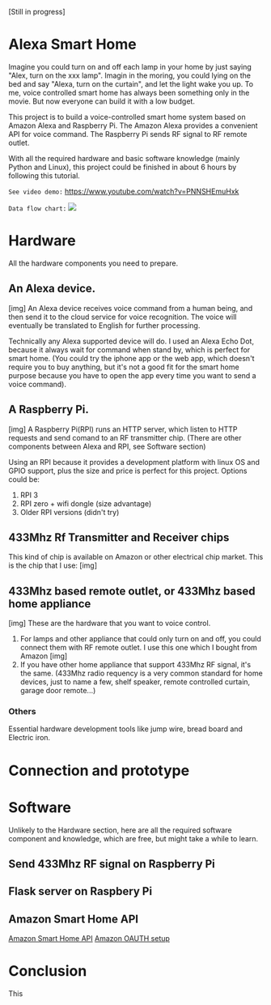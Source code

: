 [Still in progress]
# Alexa Smart Home

Imagine you could turn on and off each lamp in your home by just saying "Alex, turn on the xxx lamp". Imagin in the moring, you could lying on the bed and say "Alexa, turn on the curtain", and let the light wake you up. To me, voice controlled smart home has always been something only in the movie. But now everyone can build it with a low budget.

This project is to build a voice-controlled smart home system based on Amazon Alexa and Raspberry Pi. The Amazon Alexa provides a convenient API for voice command. The Raspberry Pi sends RF signal to RF remote outlet. 

With all the required hardware and basic software knowledge (mainly Python and Linux), this project could be finished in about 6 hours by following this tutorial. 

`See video demo:`
https://www.youtube.com/watch?v=PNNSHEmuHxk

`Data flow chart:`
<img src=https://cloud.githubusercontent.com/assets/1740687/23840867/28c6e3ae-077f-11e7-891c-3209f4bbded2.png />

# Hardware

All the hardware components you need to prepare.

## An Alexa device.
[img]
An Alexa device receives voice command from a human being, and then send it to the cloud service for voice recognition. The voice will eventually be translated to English for further processing. 

Technically any Alexa supported device will do. I used an Alexa Echo Dot, because it always wait for command when stand by, which is perfect for smart home. (You could try the iphone app or the web app, which doesn't require you to buy anything, but it's not a good fit for the smart home purpose because you have to open the app every time you want to send a voice command).

## A Raspberry Pi.
[img]
A Raspberry Pi(RPI) runs an HTTP server, which listen to HTTP requests and send comand to an RF transmitter chip. (There are other components between Alexa and RPI, see Software section)

Using an RPI because it provides a development platform with linux OS and GPIO support, plus the size and price is perfect for this project. Options could be:
1. RPI 3 
2. RPI zero + wifi dongle (size advantage)
3. Older RPI versions (didn't try)

## 433Mhz Rf Transmitter and Receiver chips 

This kind of chip is available on Amazon or other electrical chip market. 
This is the chip that I use:
[img]



## 433Mhz based remote outlet, or 433Mhz based home appliance
[img]
These are the hardware that you want to voice control. 
1. For lamps and other appliance that could only turn on and off, you could connect them with RF remote outlet. I use this one which I bought from Amazon
[img]
2. If you have other home appliance that support 433Mhz RF signal, it's the same. (433Mhz radio requency is a very common standard for home devices, just to name a few, shelf speaker, remote controlled curtain, garage door remote...)


### Others

Essential hardware development tools like jump wire, bread board and Electric iron.

# Connection and prototype

# Software

Unlikely to the Hardware section, here are all the required software component and knowledge, which are free, but might take a while to learn.


## Send 433Mhz RF signal on Raspberry Pi

## Flask server on Raspbery Pi

## Amazon Smart Home API
[Amazon Smart Home API](https://developer.amazon.com/public/solutions/alexa/alexa-skills-kit/overviews/understanding-the-smart-home-skill-api#undefined)
[Amazon OAUTH setup](https://developer.amazon.com/blogs/post/Tx3CX1ETRZZ2NPC/Alexa-Account-Linking-5-Steps-to-Seamlessly-Link-Your-Alexa-Skill-with-Login-wit)

# Conclusion

This 